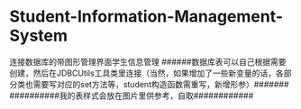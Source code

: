 # Student-Information-Management-System
连接数据库的带图形管理界面学生信息管理
######数据库表可以自己根据需要创建，然后在JDBCUtils工具类里连接（当然，如果增加了一些新变量的话，各部分类也需要写对应的set方法等，student构造函数需重写，新增形参）#######
##########我的表样式会放在图片里供参考，自取############

